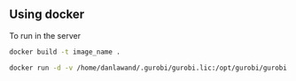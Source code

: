 ## Using docker
To run in the server
```bash
docker build -t image_name .
```
```bash
docker run -d -v /home/danlawand/.gurobi/gurobi.lic:/opt/gurobi/gurobi.lic:ro -v /home/danlawand/causal-reasoning/resultados:/code/outputs image_name python3 script_name.py
```